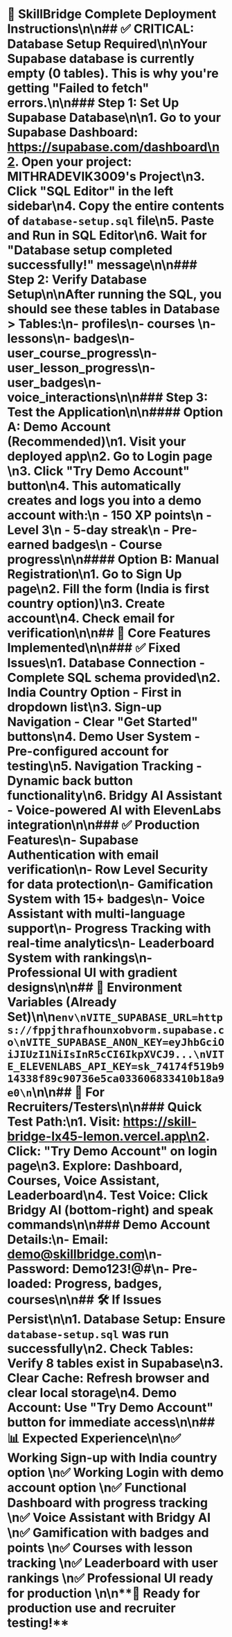 # 🚀 SkillBridge Complete Deployment Instructions\n\n## ✅ **CRITICAL: Database Setup Required**\n\n**Your Supabase database is currently empty (0 tables). This is why you're getting \"Failed to fetch\" errors.**\n\n### Step 1: Set Up Supabase Database\n\n1. **Go to your Supabase Dashboard**: https://supabase.com/dashboard\n2. **Open your project**: MITHRADEVIK3009's Project\n3. **Click \"SQL Editor\"** in the left sidebar\n4. **Copy the entire contents** of `database-setup.sql` file\n5. **Paste and Run** in SQL Editor\n6. **Wait for \"Database setup completed successfully!\"** message\n\n### Step 2: Verify Database Setup\n\nAfter running the SQL, you should see these tables in **Database > Tables**:\n- profiles\n- courses \n- lessons\n- badges\n- user_course_progress\n- user_lesson_progress\n- user_badges\n- voice_interactions\n\n### Step 3: Test the Application\n\n#### Option A: Demo Account (Recommended)\n1. Visit your deployed app\n2. Go to Login page  \n3. Click **\"Try Demo Account\"** button\n4. This automatically creates and logs you into a demo account with:\n   - 150 XP points\n   - Level 3\n   - 5-day streak\n   - Pre-earned badges\n   - Course progress\n\n#### Option B: Manual Registration\n1. Go to Sign Up page\n2. Fill the form (India is first country option)\n3. Create account\n4. Check email for verification\n\n## 🎯 **Core Features Implemented**\n\n### ✅ **Fixed Issues**\n1. **Database Connection** - Complete SQL schema provided\n2. **India Country Option** - First in dropdown list\n3. **Sign-up Navigation** - Clear \"Get Started\" buttons\n4. **Demo User System** - Pre-configured account for testing\n5. **Navigation Tracking** - Dynamic back button functionality\n6. **Bridgy AI Assistant** - Voice-powered AI with ElevenLabs integration\n\n### ✅ **Production Features**\n- **Supabase Authentication** with email verification\n- **Row Level Security** for data protection\n- **Gamification System** with 15+ badges\n- **Voice Assistant** with multi-language support\n- **Progress Tracking** with real-time analytics\n- **Leaderboard System** with rankings\n- **Professional UI** with gradient designs\n\n## 🔧 **Environment Variables (Already Set)**\n\n```env\nVITE_SUPABASE_URL=https://fppjthrafhounxobvorm.supabase.co\nVITE_SUPABASE_ANON_KEY=eyJhbGciOiJIUzI1NiIsInR5cCI6IkpXVCJ9...\nVITE_ELEVENLABS_API_KEY=sk_74174f519b914338f89c90736e5ca033606833410b18a9e0\n```\n\n## 📱 **For Recruiters/Testers**\n\n### Quick Test Path:\n1. **Visit**: https://skill-bridge-lx45-lemon.vercel.app\n2. **Click**: \"Try Demo Account\" on login page\n3. **Explore**: Dashboard, Courses, Voice Assistant, Leaderboard\n4. **Test Voice**: Click Bridgy AI (bottom-right) and speak commands\n\n### Demo Account Details:\n- **Email**: demo@skillbridge.com\n- **Password**: Demo123!@#\n- **Pre-loaded**: Progress, badges, courses\n\n## 🛠 **If Issues Persist**\n\n1. **Database Setup**: Ensure `database-setup.sql` was run successfully\n2. **Check Tables**: Verify 8 tables exist in Supabase\n3. **Clear Cache**: Refresh browser and clear local storage\n4. **Demo Account**: Use \"Try Demo Account\" button for immediate access\n\n## 📊 **Expected Experience**\n\n✅ **Working Sign-up** with India country option  \n✅ **Working Login** with demo account option  \n✅ **Functional Dashboard** with progress tracking  \n✅ **Voice Assistant** with Bridgy AI  \n✅ **Gamification** with badges and points  \n✅ **Courses** with lesson tracking  \n✅ **Leaderboard** with user rankings  \n✅ **Professional UI** ready for production  \n\n**🎉 Ready for production use and recruiter testing!**
